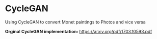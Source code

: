 # CycleGAN
Using CycleGAN to convert Monet paintings to Photos and vice versa


**Orginal CycleGAN implementation:** https://arxiv.org/pdf/1703.10593.pdf
